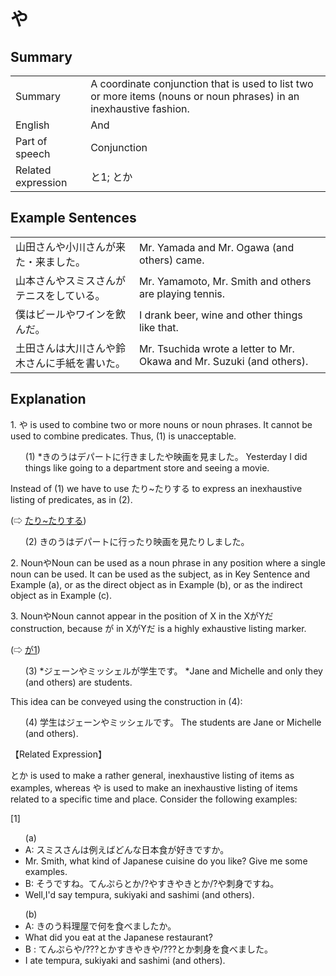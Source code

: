 # や

## Summary

<table><tr>   <td>Summary</td>   <td>A coordinate conjunction that is used to list two or more items (nouns or noun phrases) in an inexhaustive fashion.</td></tr><tr>   <td>English</td>   <td>And</td></tr><tr>   <td>Part of speech</td>   <td>Conjunction</td></tr><tr>   <td>Related expression</td>   <td>と1; とか</td></tr></table>

## Example Sentences

<table><tr>   <td>山田さんや小川さんが来た・来ました。</td>   <td>Mr. Yamada and Mr. Ogawa (and others) came.</td></tr><tr>   <td>山本さんやスミスさんがテニスをしている。</td>   <td>Mr. Yamamoto, Mr. Smith and others are playing tennis.</td></tr><tr>   <td>僕はビールやワインを飲んだ。</td>   <td>I drank beer, wine and other things like that.</td></tr><tr>   <td>土田さんは大川さんや鈴木さんに手紙を書いた。</td>   <td>Mr. Tsuchida wrote a letter to Mr. Okawa and Mr. Suzuki (and others).</td></tr></table>

## Explanation

<p>1. <span class="cloze">や</span> is used to combine two or more nouns or noun phrases. It cannot be used to combine predicates. Thus, (1) is unacceptable.</p>  <ul>(1) *きのうはデパートに行きました<span class="cloze">や</span>映画を見ました。</li> Yesterday I did things like going to a department store and seeing a movie.</li> </ul>  <p>Instead of (1) we have to use たり~たりする to express an inexhaustive listing of predicates, as in (2).</p>  <p>(⇨ <a href="#㊦ たり～たりする">たり~たりする</a>)</p>  <ul>(2) きのうはデパートに行ったり映画を見たりしました。</li> </ul>  <p>2. Noun<span class="cloze">や</span>Noun can be used as a noun phrase in any position where a single noun can be used. It can be used as the subject, as in Key Sentence and Example (a), or as the direct object as in Example (b), or as the indirect object as in Example (c).</p>  <p>3. Noun<span class="cloze">や</span>Noun cannot appear in the position of X in the XがYだ construction, because が in XがYだ is a highly exhaustive listing marker.</p>  <p>(⇨ <a href="#㊦ が (1)">が1</a>)</p>  <ul>(3) *ジェーン<span class="cloze">や</span>ミッシェルが学生です。</li> *Jane and Michelle and only they (and others) are students.</li> </ul>  <p>This idea can be conveyed using the construction in (4):</p>  <ul>(4) 学生はジェーン<span class="cloze">や</span>ミッシェルです。</li> The students are Jane or Michelle (and others).</li> </ul>  <p>【Related Expression】</p>  <p>とか is used to make a rather general, inexhaustive listing of items as examples, whereas <span class="cloze">や</span> is used to make an inexhaustive listing of items related to a specific time and place. Consider the following examples:</p>  <p>[1]</p>   <ul>(a) <li>A: スミスさんは例えばどんな日本食が好きですか。</li> <li>Mr. Smith, what kind of Japanese cuisine do you like? Give me some examples.</li> <div class="divide"></div> <li>B: そうですね。てんぷらとか/?<span class="cloze">や</span>すきやきとか/?<span class="cloze">や</span>刺身ですね。</li> <li>Well,I'd say tempura, sukiyaki and sashimi (and others).</li> </ul>  <ul>(b) <li>A: きのう料理屋で何を食べましたか。</li> <li>What did you eat at the Japanese restaurant?</li> <div class="divide"></div> <li>B : てんぷら<span class="cloze">や</span>/???とかすきやき<span class="cloze">や</span>/???とか刺身を食べました。</li> <li>I ate tempura, sukiyaki and sashimi (and others).</li> </ul>

